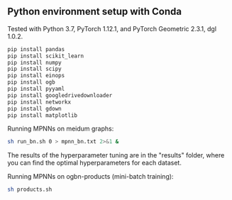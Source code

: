## Python environment setup with Conda

Tested with Python 3.7, PyTorch 1.12.1, and PyTorch Geometric 2.3.1, dgl 1.0.2.
```bash
pip install pandas
pip install scikit_learn
pip install numpy
pip install scipy
pip install einops
pip install ogb
pip install pyyaml
pip install googledrivedownloader
pip install networkx
pip install gdown
pip install matplotlib
```

Running MPNNs on meidum graphs:
```bash
sh run_bn.sh 0 > mpnn_bn.txt 2>&1 &
```

The results of the hyperparameter tuning are in the "results" folder, where you can find the optimal hyperparameters for each dataset.

Running MPNNs on ogbn-products (mini-batch training):
```bash
sh products.sh
```